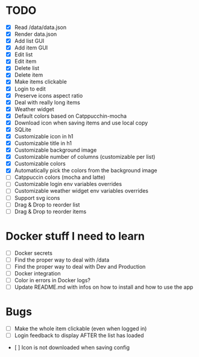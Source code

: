 # TODO
* [x] Read /data/data.json
* [x] Render data.json
* [x] Add list GUI
* [x] Add item GUI
* [x] Edit list
* [x] Edit item
* [x] Delete list
* [x] Delete item
* [x] Make items clickable
* [x] Login to edit
* [x] Preserve icons aspect ratio
* [x] Deal with really long items
* [x] Weather widget
* [x] Default colors based on Catppucchin-mocha
* [x] Download icon when saving items and use local copy
* [x] SQLite
* [x] Customizable icon in h1
* [x] Customizable title in h1
* [x] Customizable background image
* [x] Customizable number of columns (customizable per list)
* [x] Customizable colors 
* [x] Automatically pick the colors from the background image
* [ ] Catppuccin colors (mocha and latte)
* [ ] Customizable login env variables overrides
* [ ] Customizable weather widget env variables overrides
* [ ] Support svg icons
* [ ] Drag & Drop to reorder list
* [ ] Drag & Drop to reorder items

# Docker stuff I need to learn
* [ ] Docker secrets
* [ ] Find the proper way to deal with /data
* [ ] Find the proper way to deal with Dev and Production
* [ ] Docker integration
* [ ] Color in errors in Docker logs?
* [ ] Update README.md with infos on how to install and how to use the app

# Bugs
* [ ] Make the whole item clickable (even when logged in)
* [ ] Login feedback to display AFTER the list has loaded
* [ ] Icon is not downloaded when saving config
